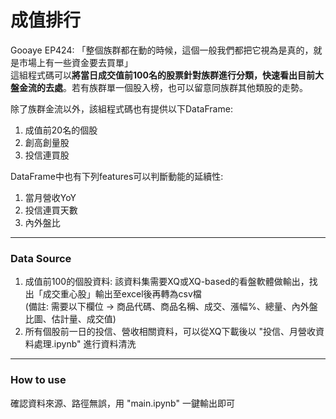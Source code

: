 # 成值排行  
Gooaye EP424: 「整個族群都在動的時候，這個一般我們都把它視為是真的，就是市場上有一些資金要去買單」  
這組程式碼可以**將當日成交值前100名的股票針對族群進行分類，快速看出目前大盤金流的去處**。若有族群單一個股入榜，也可以留意同族群其他類股的走勢。  
  
除了族群金流以外，該組程式碼也有提供以下DataFrame:  
1. 成值前20名的個股   
2. 創高創量股   
3. 投信連買股  

DataFrame中也有下列features可以判斷動能的延續性:  
1. 當月營收YoY
2. 投信連買天數
3. 內外盤比
---
### Data Source
1. 成值前100的個股資料: 該資料集需要XQ或XQ-based的看盤軟體做輸出，找出「成交重心股」輸出至excel後再轉為csv檔  
   (備註: 需要以下欄位 -> 商品代碼、商品名稱、成交、漲幅%、總量、內外盤比圖、估計量、成交值)
2. 所有個股前一日的投信、營收相關資料，可以從XQ下載後以 "投信、月營收資料處理.ipynb" 進行資料清洗
---
### How to use
確認資料來源、路徑無誤，用 "main.ipynb" 一鍵輸出即可
